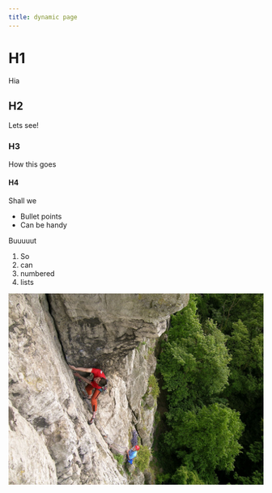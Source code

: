 ```yaml
---
title: dynamic page
---
```


# H1

Hia

## H2

Lets see!

### H3

How this goes

#### H4

Shall we

- Bullet points
- Can be handy

Buuuuut

1. So
2. can
3. numbered
4. lists

![](../img/329144.jpeg)

